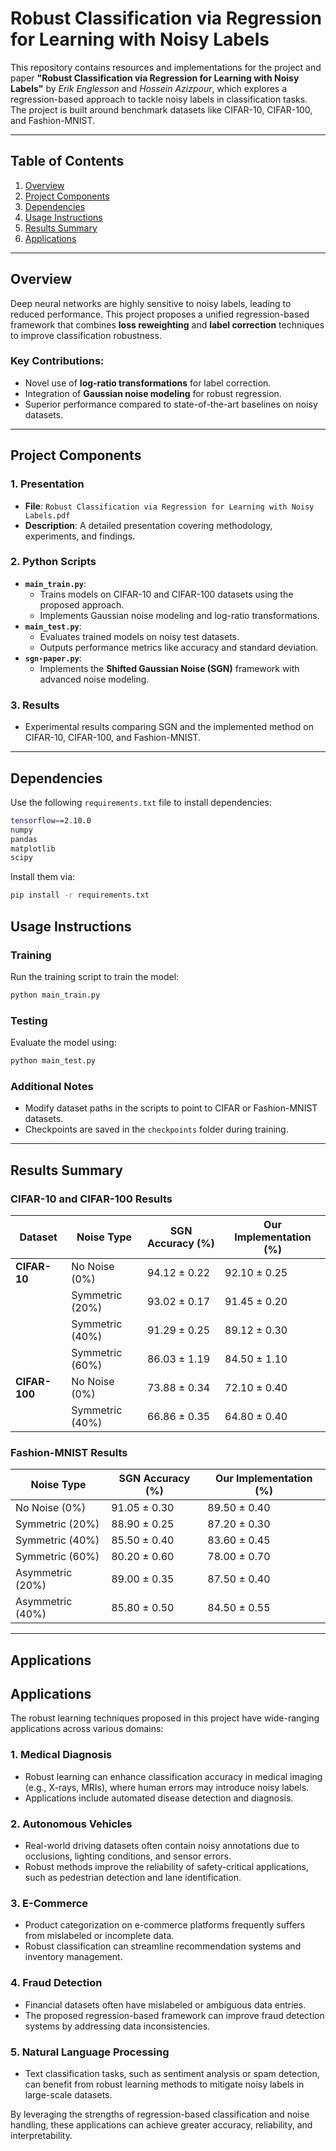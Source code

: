 # Robust Classification via Regression for Learning with Noisy Labels

This repository contains resources and implementations for the project and paper **"Robust Classification via Regression for Learning with Noisy Labels"** by *Erik Englesson* and *Hossein Azizpour*, which explores a regression-based approach to tackle noisy labels in classification tasks. The project is built around benchmark datasets like CIFAR-10, CIFAR-100, and Fashion-MNIST.

---

## Table of Contents
1. [Overview](#overview)
2. [Project Components](#project-components)
3. [Dependencies](#dependencies)
4. [Usage Instructions](#usage-instructions)
5. [Results Summary](#results-summary)
6. [Applications](#applications)

---

## Overview

Deep neural networks are highly sensitive to noisy labels, leading to reduced performance. This project proposes a unified regression-based framework that combines **loss reweighting** and **label correction** techniques to improve classification robustness.

### Key Contributions:
- Novel use of **log-ratio transformations** for label correction.
- Integration of **Gaussian noise modeling** for robust regression.
- Superior performance compared to state-of-the-art baselines on noisy datasets.

---

## Project Components

### 1. Presentation
- **File**: `Robust Classification via Regression for Learning with Noisy Labels.pdf`
- **Description**: A detailed presentation covering methodology, experiments, and findings.

### 2. Python Scripts
- **`main_train.py`**:
  - Trains models on CIFAR-10 and CIFAR-100 datasets using the proposed approach.
  - Implements Gaussian noise modeling and log-ratio transformations.
- **`main_test.py`**:
  - Evaluates trained models on noisy test datasets.
  - Outputs performance metrics like accuracy and standard deviation.
- **`sgn-paper.py`**:
  - Implements the **Shifted Gaussian Noise (SGN)** framework with advanced noise modeling.

### 3. Results
- Experimental results comparing SGN and the implemented method on CIFAR-10, CIFAR-100, and Fashion-MNIST.

---

## Dependencies

Use the following `requirements.txt` file to install dependencies:

```bash
tensorflow==2.10.0
numpy
pandas
matplotlib
scipy
```

Install them via:

```bash
pip install -r requirements.txt
```

## Usage Instructions

### Training

Run the training script to train the model:

```bash
python main_train.py
```

### Testing

Evaluate the model using:

```bash
python main_test.py
```

### Additional Notes

- Modify dataset paths in the scripts to point to CIFAR or Fashion-MNIST datasets.
- Checkpoints are saved in the `checkpoints` folder during training.

---

## Results Summary

### CIFAR-10 and CIFAR-100 Results

| Dataset       | Noise Type      | SGN Accuracy (%) | Our Implementation (%) |
|---------------|-----------------|------------------|-------------------------|
| **CIFAR-10**  | No Noise (0%)   | 94.12 ± 0.22     | 92.10 ± 0.25           |
|               | Symmetric (20%) | 93.02 ± 0.17     | 91.45 ± 0.20           |
|               | Symmetric (40%) | 91.29 ± 0.25     | 89.12 ± 0.30           |
|               | Symmetric (60%) | 86.03 ± 1.19     | 84.50 ± 1.10           |
| **CIFAR-100** | No Noise (0%)   | 73.88 ± 0.34     | 72.10 ± 0.40           |
|               | Symmetric (40%) | 66.86 ± 0.35     | 64.80 ± 0.40           |

### Fashion-MNIST Results

| Noise Type      | SGN Accuracy (%) | Our Implementation (%) |
|-----------------|------------------|-------------------------|
| No Noise (0%)   | 91.05 ± 0.30     | 89.50 ± 0.40           |
| Symmetric (20%) | 88.90 ± 0.25     | 87.20 ± 0.30           |
| Symmetric (40%) | 85.50 ± 0.40     | 83.60 ± 0.45           |
| Symmetric (60%) | 80.20 ± 0.60     | 78.00 ± 0.70           |
| Asymmetric (20%)| 89.00 ± 0.35     | 87.50 ± 0.40           |
| Asymmetric (40%)| 85.80 ± 0.50     | 84.50 ± 0.55           |

---

## Applications

## Applications

The robust learning techniques proposed in this project have wide-ranging applications across various domains:

### 1. **Medical Diagnosis**
- Robust learning can enhance classification accuracy in medical imaging (e.g., X-rays, MRIs), where human errors may introduce noisy labels.
- Applications include automated disease detection and diagnosis.

### 2. **Autonomous Vehicles**
- Real-world driving datasets often contain noisy annotations due to occlusions, lighting conditions, and sensor errors.
- Robust methods improve the reliability of safety-critical applications, such as pedestrian detection and lane identification.

### 3. **E-Commerce**
- Product categorization on e-commerce platforms frequently suffers from mislabeled or incomplete data.
- Robust classification can streamline recommendation systems and inventory management.

### 4. **Fraud Detection**
- Financial datasets often have mislabeled or ambiguous data entries.
- The proposed regression-based framework can improve fraud detection systems by addressing data inconsistencies.

### 5. **Natural Language Processing**
- Text classification tasks, such as sentiment analysis or spam detection, can benefit from robust learning methods to mitigate noisy labels in large-scale datasets.

By leveraging the strengths of regression-based classification and noise handling, these applications can achieve greater accuracy, reliability, and interpretability.